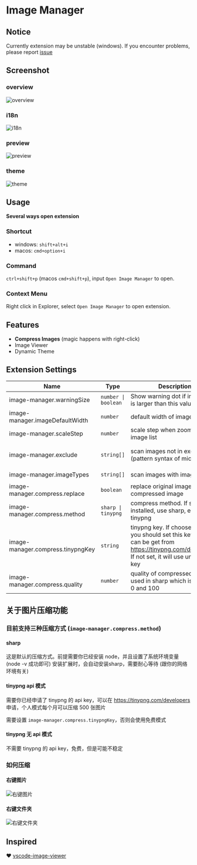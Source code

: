 # Image Manager

## Notice

Currently extension may be unstable (windows). If you encounter problems, please report [issue](https://github.com/hemengke1997/vscode-image-manager/issues)

## Screenshot

### overview

![overview](./screenshots/overview.png)

### i18n 
![i18n](./screenshots/i18n.png)

### preview
![preview](./screenshots/preview.png)

### theme
![theme](./screenshots/theme.png)


## Usage

**Several ways open extension**

### Shortcut

- windows: `shift+alt+i`
- macos: `cmd+option+i`


### Command

`ctrl+shift+p` (macos `cmd+shift+p`), input `Open Image Manager` to open.

### Context Menu

Right click in Explorer, select `Open Image Manager` to open extension.


## Features

- **Compress Images** (magic happens with right-click)
- Image Viewer
- Dynamic Theme

## Extension Settings

| Name                              | Type                | Description                                                                                                                                        | Default value                                                                                                      |
| --------------------------------- | ------------------- | -------------------------------------------------------------------------------------------------------------------------------------------------- | ------------------------------------------------------------------------------------------------------------------ |
| image-manager.warningSize         | `number \| boolean` | Show warning dot if image size is larger than this value (KB)                                                                                      | 500                                                                                                                |
| image-manager.imageDefaultWidth   | `number`            | default width of image (px)                                                                                                                        | 100                                                                                                                |
| image-manager.scaleStep           | `number`            | scale step when zooming image list                                                                                                                 | 0.1                                                                                                                |
| image-manager.exclude             | `string[]`          | scan images not in exclude (pattern syntax of micromatch)                                                                                          | `['**/node_modules/**', '**/.git/**''**/dist/**','**/coverage/**', '**/.next/**',  '**/.nuxt/**','**/.vercel/**']` |
| image-manager.imageTypes          | `string[]`          | scan images with imageType                                                                                                                         | `['svg', 'png', 'jpeg', 'ico', 'gif', 'webp', 'bmp', 'tif', 'apng']`                                               |
| image-manager.compress.replace    | `boolean`           | replace original image with compressed image                                                                                                       | true                                                                                                               |
| image-manager.compress.method     | `sharp \| tinypng`  | compress method. If sharp installed, use sharp, else use tinypng                                                                                   | `sharp`                                                                                                            |
| image-manager.compress.tinypngKey | `string`            | tinypng key. If choose tinypng, you should set this key which can be get from https://tinypng.com/developers. If not set, it will use unstable key | ''                                                                                                                 |
| image-manager.compress.quality    | `number`            | quality of compressed image used in sharp which is between 0 and 100                                                                               | 60                                                                                                                 |

## 关于图片压缩功能

### 目前支持三种压缩方式 (`image-manager.compress.method`)

#### sharp

这是默认的压缩方式。前提需要你已经安装 node，并且设置了系统环境变量 (node -v 成功即可) 
安装扩展时，会自动安装sharp，需要耐心等待 (跟你的网络环境有关)

#### tinypng api 模式

需要你已经申请了 tinypng 的 api key，可以在 https://tinypng.com/developers 申请，个人模式每个月可以压缩 500 张图片

需要设置 `image-manager.compress.tinypngKey`，否则会使用免费模式

#### tinypng 无 api 模式

不需要 tinypng 的 api key，免费，但是可能不稳定

### 如何压缩

#### 右键图片
![右键图片](./screenshots/compress-1.png)

#### 右键文件夹
![右键文件夹](./screenshots/compress-2.png)

## Inspired

❤️ [vscode-image-viewer](https://github.com/ZhangJian1713/vscode-image-viewer)
